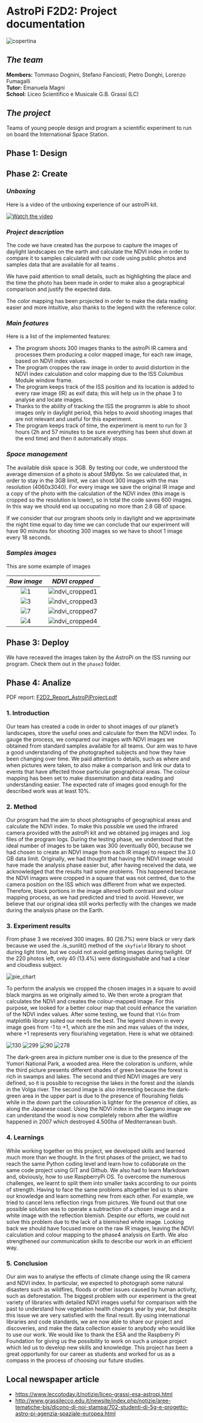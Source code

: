 # AstroPi F2D2: Project documentation
![copertina](https://user-images.githubusercontent.com/74106088/174007246-b99d3270-4896-4358-bb20-38bcde70d221.PNG)


## *The team*
**Members:** Tommaso Dognini, Stefano Fanciosti, Pietro Donghi, Lorenzo Fumagalli <br/>
**Tutor:** Emanuela Magni <br/>
**School:** Liceo Scientifico e Musicale G.B. Grassi (LC) <br/>

## *The project*
Teams of young people design and program a scientific experiment to run on board the International Space Station.

## Phase 1: Design

## Phase 2: Create

### *Unboxing*
Here is a video of the unboxing experience of our astroPi kit.

[![Watch the video](https://user-images.githubusercontent.com/74106088/155032428-0b592a31-b1f0-4cf4-85b3-c917488f39f3.jpg)](https://www.youtube.com/embed/XQVWcYVsONQ?start=1)

### *Project description*
The code we have created has the purpose to capture the images of daylight landscapes on the earth and calculate the NDVI index in order to compare it to samples calculated with our code using public photos and samples data that are available for all teams .

We have paid attention to small details, such as highlighting the place and the time the photo has been made in order to make also a geographical comparison and justify the expected data.

The color mapping has been projected in order to make the data reading easier and more intuitive, also thanks to the legend with the reference color.

### *Main features*
Here is a list of the implemented features:

- The program shoots 300 images thanks to the astroPi IR camera and processes them producing a color mapped image, for each raw image, based on NDVI index values.
- The program croppes the raw image in order to avoid distortion in the NDVI index calculation and color mapping due to the ISS Columbus Module window frame.
- The program keeps track of the ISS position and its location is added to every raw image (IR) as exif data; this will help us in the phase 3 to analyse and locate images.
- Thanks to the ability of tracking the ISS the programm is able to shoot images only in daylight period, this helps to avoid shooting images that are not relevant and useful for this experiment.
- The program keeps track of time, the experiment is ment to run for 3 hours (2h and 57 minutes to be sure everything has been shut down at the end time) and then it automatically stops.

### *Space management*
The available disk space is 3GB. By testing our code, we understood the average dimension of a photo is about 5MByte. So we calculated that, in order to stay in the 3GB limit,  we can shoot 300 images with the max resolution (4060x3040). For every image we save the original IR image and a copy of the photo with the calculation of the NDVI index (this image is cropped so the resolution is lower), so in total the code saves 600 images. In this way we should end up occupating no more than 2.8 GB of space.

If we consider that our program shoots only in daylight and we approximate the night time equal to day time we can conclude that our experiment will have 90 minutes for shooting 300 images so we have to shoot 1 image every 18 seconds.

### *Samples images*
This are some example of images

| *Raw image*             |  *NDVI cropped* |
:-------------------------:|:-------------------------:
![1](https://user-images.githubusercontent.com/74106088/155032757-40b0926d-68ed-47dc-8aab-9fe55d71bd3e.jpg) |  ![ndvi_cropped1](https://user-images.githubusercontent.com/74106088/155032895-d307ae9c-a060-4d38-9816-e0b4d3f8a2b7.jpg)
![3](https://user-images.githubusercontent.com/74106088/155033526-d5d9965c-a19c-4b22-bafd-e13d26a7dcfa.jpg)  |  ![ndvi_cropped3](https://user-images.githubusercontent.com/74106088/155033615-cd829b86-ffd6-4051-bb89-b12b8a075a10.jpg)
![7](https://user-images.githubusercontent.com/74106088/155033730-02630fee-41de-4d6d-b7c8-6dd920aef6cd.jpg)  |  ![ndvi_cropped7](https://user-images.githubusercontent.com/74106088/155033834-da629f76-ff8c-42cf-8a8c-e04ccb5a457d.jpg)
![4](https://user-images.githubusercontent.com/74106088/155033911-bf882fca-9419-4a36-939a-ead378557402.jpg)  |  ![ndvi_cropped4](https://user-images.githubusercontent.com/74106088/155034044-00dd5ac0-4e96-425c-922f-c8ad49ee9497.jpg)


## Phase 3: Deploy
We have receaved the images taken by the AstroPi on the ISS running our program. Check them out in the `phase3` folder. 

## Phase 4: Analize
PDF report: [F2D2_Report_AstroPiProject.pdf](https://github.com/tommaso-dognini/astroPi_F2D2/files/8926594/F2D2_Report_AstroPiProject.pdf)

### 1. Introduction
Our team has created a code in order to shoot images of our planet’s landscapes, store the useful ones and calculate for them the NDVI index. To gauge the process, we compared our images with NDVI images we obtained from standard samples available for all teams.
Our aim was to have a good understanding of the photographed subjects and how they have been changing over time. We paid attention to details, such as where and when pictures were taken, to also make a comparison and link our data to events that have affected those particular geographical areas.
The colour mapping has been set to make dissemination and data reading and understanding easier.
The expected rate of images good enough for the described work was at least 10%.


### 2. Method  
Our program had the aim to shoot photographs of geographical areas and calculate the NDVI index. To make this possible we used the infrared camera provided with the astroPi kit and we obtained jpg images and .log  files of the program logs.
During the testing phase, we understood that the ideal number of images to be taken was 300 (eventually 600, because we had chosen to create an NDVI image from each IR image) to respect the 3.0 GB data limit.
Originally, we had thought that having the NDVI image would have made the analysis phase easier but, after having received the data, we acknowledged that the results had some problems. This happened because the NDVI images were cropped in a square that was not centred, due to the camera position on the ISS which was different from what we expected. Therefore, black portions in the image altered both contrast and colour mapping process, as we had predicted and tried to avoid. 
However, we believe that our original idea still works perfectly with the changes we made during the analysis phase on the Earth.


### 3. Experiment results 
From phase 3 we received 300 images. 80 (26.7%) were black or very dark because we used the .is_sunlit() method of the `skyfield` library to shoot during light time, but we could not avoid getting images during twilight. Of the 220 photos left, only 40 (13.4%) were distinguishable and had a clear and cloudless subject.

![pie_chart](https://user-images.githubusercontent.com/74106088/174275948-e23a10b3-670e-444e-af13-b5007948e5b5.jpg)

To perform the analysis we cropped the chosen images in a square to avoid black margins as we originally aimed to. 
We then wrote a program that calculates the NDVI and creates the colour-mapped image. For this purpose, we looked for a better colour map that could enhance the variation of the NDVI index values. After some testing, we found that `YlGn` from matplotlib library suited our needs the best. 
The legend shown in every image goes from -1 to +1, which are the min and max values of the index, where +1 represents very flourishing vegetation. 
Here is what we obtained:

![130](https://user-images.githubusercontent.com/74106088/174275278-ea65e472-e43f-4c0a-a9e2-9a4e67d83f9e.png)
![299](https://user-images.githubusercontent.com/74106088/174275627-7fb5e1d7-c92f-4605-826c-62d84ea85326.png)
![90](https://user-images.githubusercontent.com/74106088/174275227-d8b6145d-100c-48a9-9460-fad22a922745.png)
![278](https://user-images.githubusercontent.com/74106088/174275306-27aa2921-3533-4458-91ed-84c833fe73fd.png)

The dark-green area in picture number one is due to the presence of the Yumori National Park, a wooded area. Here the coloration is uniform, while the third picture presents different shades of green because the forest is rich in swamps and lakes. The second and third NDVI images are very defined, so it is possible to recognise the lakes in the forest and the islands in the Volga river. The second image is also interesting because the dark-green area in the upper part is due to the presence of flourishing fields while in the down part the colouration is lighter for the presence of cities, as along the Japanese coast. Using the NDVI index in the Gargano image we can understand the wood is now completely reborn after the wildfire happened in 2007 which destroyed 4.500ha of Mediterranean bush.


### 4. Learnings

While working together on this project, we developed skills and learned much more than we thought.
In the first phases of the project, we had to reach the same Python coding level and learn how to collaborate on the same code project using GIT and Github. We also had to learn Markdown and, obviously, how to use RaspberryPi OS.
To overcome the numerous challenges, we learnt to split them into smaller tasks according to our points of strength. 
Having to face the same problems altogether led us to share our knowledge and learn something new from each other. For example, we tried to cancel lens reflection rings from pictures. We found out that one possible solution was to operate a subtraction of a chosen image and a white image with the reflection blemish. Despite our efforts, we could not solve this problem due to the lack of a blemished white image. 
Looking back we should have focused more on the raw IR images, leaving the NDVI calculation and colour mapping to the phase4 analysis on Earth.
We also strengthened our communication skills to describe our work in an efficient way.

### 5. Conclusion  
Our aim was to analyse the effects of climate change using the IR camera and NDVI index. In particular, we expected to photograph some natural disasters such as wildfires, floods or other issues caused by human activity, such as deforestation. 
The biggest problem with our experiment is the great variety of libraries with detailed NDVI images useful for comparison with the past to understand how vegetation health changes year by year, but despite this issue we are very satisfied with the final result. 
By using international libraries and code standards, we are now able to share our project and discoveries, and make the data collection easier to anybody who would like to use our work.
We would like to thank the ESA and the Raspberry Pi Foundation for giving us the possibility to work on such a unique project which led us to develop new skills and knowledge. 
This project has been a great opportunity for our career as students and worked for us as a compass in the process of choosing our future studies.

## Local newspaper article
- https://www.leccotoday.it/notizie/liceo-grassi-esa-astropi.html 
- http://www.grassilecco.edu.it/newsite/index.php/notizie/aree-tematiche-bis/dicono-di-noi-stampa/702-studenti-di-5g-e-progetto-astro-pi-agenzia-spaziale-europea.html 
